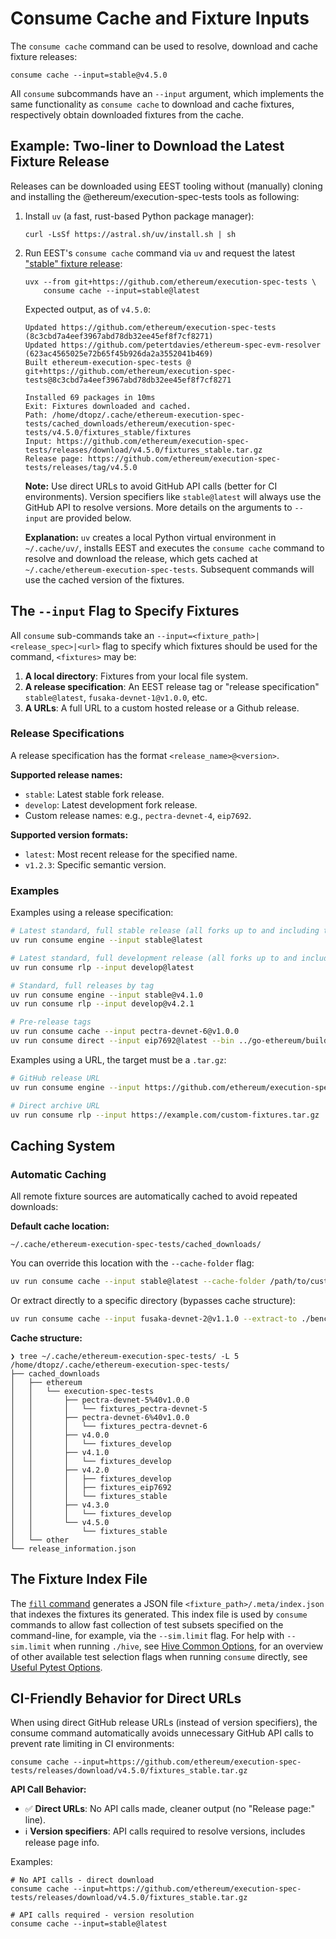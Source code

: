# Consume Cache and Fixture Inputs

The `consume cache` command can be used to resolve, download and cache fixture releases:

```console
consume cache --input=stable@v4.5.0
```

All `consume` subcommands have an `--input` argument, which implements the same functionality as `consume cache` to download and cache fixtures, respectively obtain downloaded fixtures from the cache.

## Example: Two-liner to Download the Latest Fixture Release

Releases can be downloaded using EEST tooling without (manually) cloning and installing the @ethereum/execution-spec-tests tools as following:

1. Install `uv` (a fast, rust-based Python package manager):

    ```console
    curl -LsSf https://astral.sh/uv/install.sh | sh
    ```

2. Run EEST's `consume cache` command via `uv` and request the latest ["stable" fixture release](../releases.md):

    ```console
    uvx --from git+https://github.com/ethereum/execution-spec-tests \
        consume cache --input=stable@latest
    ```

    Expected output, as of `v4.5.0`:

    ```console
    Updated https://github.com/ethereum/execution-spec-tests (8c3cbd7a4eef3967abd78db32ee45ef8f7cf8271)
    Updated https://github.com/petertdavies/ethereum-spec-evm-resolver (623ac4565025e72b65f45b926da2a3552041b469)
    Built ethereum-execution-spec-tests @ git+https://github.com/ethereum/execution-spec-tests@8c3cbd7a4eef3967abd78db32ee45ef8f7cf8271

    Installed 69 packages in 10ms
    Exit: Fixtures downloaded and cached.
    Path: /home/dtopz/.cache/ethereum-execution-spec-tests/cached_downloads/ethereum/execution-spec-tests/v4.5.0/fixtures_stable/fixtures
    Input: https://github.com/ethereum/execution-spec-tests/releases/download/v4.5.0/fixtures_stable.tar.gz
    Release page: https://github.com/ethereum/execution-spec-tests/releases/tag/v4.5.0
    ```

    **Note:** Use direct URLs to avoid GitHub API calls (better for CI environments). Version specifiers like `stable@latest` will always use the GitHub API to resolve versions. More details on the arguments to `--input` are provided below.

    **Explanation:** `uv` creates a local Python virtual environment in `~/.cache/uv/`, installs EEST and executes the `consume cache` command to resolve and download the release, which gets cached at `~/.cache/ethereum-execution-spec-tests`. Subsequent commands will use the cached version of the fixtures.

## The `--input` Flag to Specify Fixtures

All `consume` sub-commands take an `--input=<fixture_path>|<release_spec>|<url>` flag to specify which fixtures should be used for the command, `<fixtures>` may be:

1. **A local directory**: Fixtures from your local file system.
2. **A release specification**: An EEST release tag or "release specification" `stable@latest`, `fusaka-devnet-1@v1.0.0`, etc.
3. **A URLs**: A full URL to a custom hosted release or a Github release.

### Release Specifications

A release specification has the format `<release_name>@<version>`.

**Supported release names:**

- `stable`: Latest stable fork release.
- `develop`: Latest development fork release.
- Custom release names: e.g., `pectra-devnet-4`, `eip7692`.

**Supported version formats:**

- `latest`: Most recent release for the specified name.
- `v1.2.3`: Specific semantic version.

### Examples

Examples using a release specification:

```bash
# Latest standard, full stable release (all forks up to and including the latest deployed mainnet fork)
uv run consume engine --input stable@latest

# Latest standard, full development release (all forks up to and including the latest development fork)
uv run consume rlp --input develop@latest

# Standard, full releases by tag
uv run consume engine --input stable@v4.1.0
uv run consume rlp --input develop@v4.2.1

# Pre-release tags
uv run consume cache --input pectra-devnet-6@v1.0.0
uv run consume direct --input eip7692@latest --bin ../go-ethereum/build/bin/evm
```

Examples using a URL, the target must be a `.tar.gz`:

```bash
# GitHub release URL
uv run consume engine --input https://github.com/ethereum/execution-spec-tests/releases/download/v4.1.0/fixtures_develop.tar.gz

# Direct archive URL
uv run consume rlp --input https://example.com/custom-fixtures.tar.gz
```

## Caching System

### Automatic Caching

All remote fixture sources are automatically cached to avoid repeated downloads:

**Default cache location:**

```text
~/.cache/ethereum-execution-spec-tests/cached_downloads/
```

You can override this location with the `--cache-folder` flag:

```bash
uv run consume cache --input stable@latest --cache-folder /path/to/custom/cache
```

Or extract directly to a specific directory (bypasses cache structure):

```bash
uv run consume cache --input fusaka-devnet-2@v1.1.0 --extract-to ./benchmark-fixtures
```

**Cache structure:**

```text
❯ tree ~/.cache/ethereum-execution-spec-tests/ -L 5
/home/dtopz/.cache/ethereum-execution-spec-tests/
├── cached_downloads
│   ├── ethereum
│   │   └── execution-spec-tests
│   │       ├── pectra-devnet-5%40v1.0.0
│   │       │   └── fixtures_pectra-devnet-5
│   │       ├── pectra-devnet-6%40v1.0.0
│   │       │   └── fixtures_pectra-devnet-6
│   │       ├── v4.0.0
│   │       │   └── fixtures_develop
│   │       ├── v4.1.0
│   │       │   └── fixtures_develop
│   │       ├── v4.2.0
│   │       │   ├── fixtures_develop
│   │       │   ├── fixtures_eip7692
│   │       │   └── fixtures_stable
│   │       ├── v4.3.0
│   │       │   └── fixtures_develop
│   │       └── v4.5.0
│   │           └── fixtures_stable
│   └── other
└── release_information.json
```

## The Fixture Index File

The [`fill` command](../../filling_tests/index.md) generates a JSON file `<fixture_path>/.meta/index.json` that indexes the fixtures its generated. This index file is used by `consume` commands to allow fast collection of test subsets specified on the command-line, for example, via the `--sim.limit` flag. For help with `--sim.limit` when running `./hive`, see [Hive Common Options](../hive/common_options.md), for an overview of other available test selection flags when running `consume` directly, see [Useful Pytest Options](../useful_pytest_options.md).

## CI-Friendly Behavior for Direct URLs

When using direct GitHub release URLs (instead of version specifiers), the consume command automatically avoids unnecessary GitHub API calls to prevent rate limiting in CI environments:

```console
consume cache --input=https://github.com/ethereum/execution-spec-tests/releases/download/v4.5.0/fixtures_stable.tar.gz
```

**API Call Behavior:**

- ✅ **Direct URLs**: No API calls made, cleaner output (no "Release page:" line).
- ℹ️ **Version specifiers**: API calls required to resolve versions, includes release page info.

Examples:

```console
# No API calls - direct download
consume cache --input=https://github.com/ethereum/execution-spec-tests/releases/download/v4.5.0/fixtures_stable.tar.gz

# API calls required - version resolution  
consume cache --input=stable@latest
```
